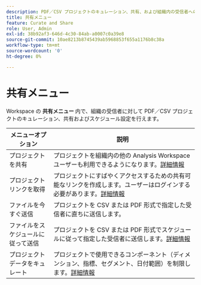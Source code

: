 ```yaml
---
description: PDF／CSV プロジェクトのキュレーション、共有、および組織内の受信者へのスケジュールを設定できます。
title: 共有メニュー
feature: Curate and Share
role: User, Admin
exl-id: 38b92af3-646d-4c30-84ab-a0007c0a39e8
source-git-commit: 10ae8213b8745439ab5968853f655a1176b8c38a
workflow-type: tm+mt
source-wordcount: '0'
ht-degree: 0%

---
```


# 共有メニュー

Workspace の **共有メニュー** 内で、組織の受信者に対して PDF／CSV プロジェクトのキュレーション、共有およびスケジュール設定を行えます。

| メニューオプション | 説明 |
|---|---|
| プロジェクトを共有 | プロジェクトを組織内の他の Analysis Workspace ユーザーも利用できるようになります。[詳細情報](https://experienceleague.adobe.com/docs/analytics/analyze/analysis-workspace/curate-share/share-projects.html?lang=ja) |
| プロジェクトリンクを取得 | プロジェクトにすばやくアクセスするための共有可能なリンクを作成します。ユーザーはログインする必要があります。[詳細情報](https://experienceleague.adobe.com/docs/analytics/analyze/analysis-workspace/curate-share/shareable-links.html?lang=ja) |
| ファイルを今すぐ送信 | プロジェクトを CSV または PDF 形式で指定した受信者に直ちに送信します。 |
| ファイルをスケジュールに従って送信 | プロジェクトを CSV または PDF 形式でスケジュールに従って指定した受信者に送信します。[詳細情報](https://experienceleague.adobe.com/docs/analytics/analyze/analysis-workspace/curate-share/t-schedule-report.html?lang=ja) |
| プロジェクトデータをキュレート | プロジェクトで使用できるコンポーネント（ディメンション、指標、セグメント、日付範囲）を制限します。[詳細情報](https://experienceleague.adobe.com/docs/analytics/analyze/analysis-workspace/curate-share/curate.html?lang=ja) |
